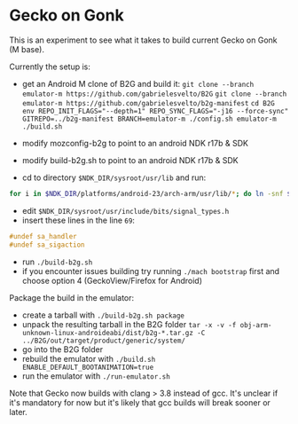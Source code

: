 # Gecko on Gonk

This is an experiment to see what it takes to build current Gecko on Gonk (M base).

Currently the setup is:
- get an Android M clone of B2G and build it:
  `git clone --branch emulator-m https://github.com/gabrielesvelto/B2G`
  `git clone --branch emulator-m https://github.com/gabrielesvelto/b2g-manifest`
  `cd B2G`
  `env REPO_INIT_FLAGS="--depth=1" REPO_SYNC_FLAGS="-j16 --force-sync" GITREPO=../b2g-manifest BRANCH=emulator-m ./config.sh emulator-m`
  `./build.sh`

- modify mozconfig-b2g to point to an android NDK r17b & SDK
- modify build-b2g.sh to point to an android NDK r17b & SDK
- cd to directory `$NDK_DIR/sysroot/usr/lib` and run:
```bash
for i in $NDK_DIR/platforms/android-23/arch-arm/usr/lib/*; do ln -snf $i .; done
```
- edit `$NDK_DIR/sysroot/usr/include/bits/signal_types.h`
- insert these lines in the line `69`:
```c
#undef sa_handler
#undef sa_sigaction
```
- run `./build-b2g.sh`
- if you encounter issues building try running `./mach bootstrap` first and choose option 4 (GeckoView/Firefox for Android)

Package the build in the emulator:
- create a tarball with `./build-b2g.sh package`
- unpack the resulting tarball in the B2G folder `tar -x -v -f obj-arm-unknown-linux-androideabi/dist/b2g-*.tar.gz -C ../B2G/out/target/product/generic/system/`
- go into the B2G folder
- rebuild the emulator with `./build.sh ENABLE_DEFAULT_BOOTANIMATION=true`
- run the emulator with `./run-emulator.sh`

Note that Gecko now builds with clang > 3.8 instead of gcc. It's unclear if it's mandatory for now but it's likely that gcc builds will break sooner or later.

